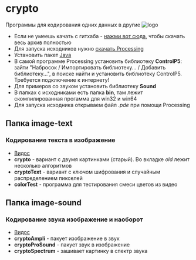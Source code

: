 # crypto 
Программы для кодирования одних данных в другие 
![logo](/logo.bmp)
+ Если не умеешь качать с гитхаба - [нажми вот сюда](https://github.com/AlexGyver/crypto/archive/main.zip), чтобы скачать весь архив полностью
+ Для запуска исходников нужно [скачать Processing](https://processing.org/download/)
+ Установить пакет [Java](https://java.com/ru/download/)
+ В самой программе Processing установить библиотеку **ControlP5**: зайти "Набросок / Импортировать библиотеку... / Добавить библиотеку...", в поиске найти и установить библиотеку ControlP5. Требуется подключение к интернету!
+ Для примеров со звуком установить библиотеку **Sound**
+ В папках с исходниками есть папка **bin**, там лежит скомпилированная прогамма для win32 и win64
+ Для запуска исходника открываем файл *.pde* при помощи Processing

## Папка image-text
### Кодирование текста в изображение
+ [Видос](https://youtu.be/RmHGSq6rbKA)
+ **crypto** - вариант с двумя картинками (старый). Во вкладке *old* лежит несколько алгоритмов
+ **cryptoText** - вариант с ключом шифрования и случайным распределением пикселей
+ **colorTest** - программа для тестирования смеси цветов из видео

## Папка image-sound
### Кодирование звука изображение и наоборот
+ [Видос](https://youtu.be/RuNU5gbt3_w)
+ **cryptoAmpli** - пакует изображение в звук
+ **cryptoProSound** - пакует звук в изображение
+ **cryptoSpectrum** - зашивает картинку в спектр звука
